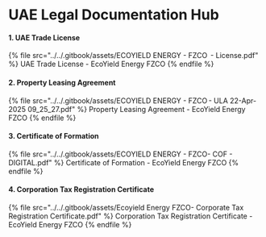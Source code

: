 # UAE Legal Documentation Hub

#### 1. UAE Trade License

{% file src="../../.gitbook/assets/ECOYIELD ENERGY - FZCO  - License.pdf" %}
UAE Trade License - EcoYield Energy FZCO
{% endfile %}

#### 2. Property Leasing Agreement

{% file src="../../.gitbook/assets/ECOYIELD ENERGY - FZCO - ULA 22-Apr-2025 09_25_27.pdf" %}
Property Leasing Agreement - EcoYield Energy FZCO
{% endfile %}

#### 3. Certificate of Formation

{% file src="../../.gitbook/assets/ECOYIELD ENERGY - FZCO- COF   - DIGITAL.pdf" %}
Certificate of Formation - EcoYield Energy FZCO
{% endfile %}

#### 4. Corporation Tax Registration Certificate

{% file src="../../.gitbook/assets/Ecoyield Energy FZCO- Corporate Tax Registration Certificate.pdf" %}
Corporation Tax Registration Certificate - EcoYield Energy FZCO
{% endfile %}


